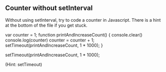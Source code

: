 ## Counter without setInterval

Without using setInterval, try to code a counter in Javascript. There is a hint at the bottom of the file if you get stuck.



var counter = 1;
function printAndIncreaseCount() {
  console.clear()
  console.log(counter)
  counter = counter + 1;
  setTimeout(printAndIncreaseCount, 1 * 1000);
} 

setTimeout(printAndIncreaseCount, 1 * 1000);




































































(Hint: setTimeout)